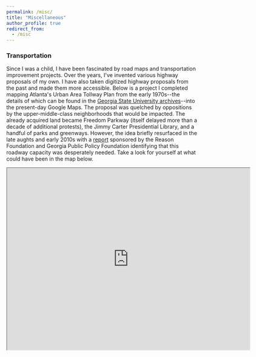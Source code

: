 ```yaml
---
permalink: /misc/
title: "Miscellaneous"
author_profile: true
redirect_from: 
  - /misc
---
```


### Transportation
Since I was a child, I have been fascinated by road maps and transportation improvement projects. Over the years, I've invented various highway proposals of my own. I have also taken digitized highway proposals from the past and made them more accessible. Below is a project I completed mapping Atlanta's Urban Area Tollway Plan from the early 1970s--the details of which can be found in the <a href= "https://digitalcollections.library.gsu.edu/digital/collection/PlanATL"> Georgia State University archives</a>--into the present-day Google Maps. The proposal was quelched by oppositions by the upper-middle-class neighborhoods that would be impacted. The already acquired land became Freedom Parkway (itself delayed more than a decade of additional protests), the Jimmy Carter Presidential Library, and a handful of parks and greenways. However, the idea briefly resurfaced in the late aughts and early 2010s with a <a href= "https://web.archive.org/web/20111003191506/http://americandreamcoalition.org/highways/ps351.pdf#page=29">report</a> sponsored by the Reason Foundation and Georgia Public Policy Foundation identifying that this roadway capacity was desperately needed. Take a look for yourself at what could have been in the map below. 

<iframe src="https://www.google.com/maps/d/u/0/embed?mid=10YeXK2-1fV9TE81Anqd4tF1y8VAKq9E&ehbc=2E312F" width="640" height="480"></iframe>

